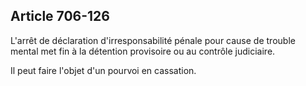 Article 706-126
----
L'arrêt de déclaration d'irresponsabilité pénale pour cause de trouble mental
met fin à la détention provisoire ou au contrôle judiciaire.

Il peut faire l'objet d'un pourvoi en cassation.
